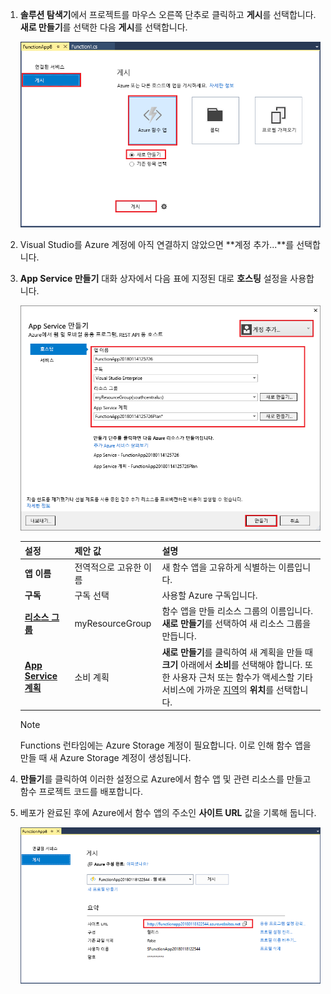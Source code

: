 1. **솔루션 탐색기**에서 프로젝트를 마우스 오른쪽 단추로 클릭하고 **게시**를 선택합니다. **새로 만들기**를 선택한 다음 **게시**를 선택합니다. 

    ![게시 - 새 함수 앱 만들기](./media/functions-vstools-publish/functions-vstools-publish-new-function-app.png)

2. Visual Studio를 Azure 계정에 아직 연결하지 않았으면 **계정 추가...**를 선택합니다.  

3. **App Service 만들기** 대화 상자에서 다음 표에 지정된 대로 **호스팅** 설정을 사용합니다. 

    ![Azure 로컬 런타임](./media/functions-vstools-publish/functions-vstools-publish.png)

    | 설정      | 제안 값  | 설명                                |
    | ------------ |  ------- | -------------------------------------------------- |
    | **앱 이름** | 전역적으로 고유한 이름 | 새 함수 앱을 고유하게 식별하는 이름입니다. |
    | **구독** | 구독 선택 | 사용할 Azure 구독입니다. |
    | **[리소스 그룹](../articles/azure-resource-manager/resource-group-overview.md)** | myResourceGroup |  함수 앱을 만들 리소스 그룹의 이름입니다. **새로 만들기**를 선택하여 새 리소스 그룹을 만듭니다.|
    | **[App Service 계획](../articles/azure-functions/functions-scale.md)** | 소비 계획 | **새로 만들기**를 클릭하여 새 계획을 만들 때 **크기** 아래에서 **소비**를 선택해야 합니다. 또한 사용자 근처 또는 함수가 액세스할 기타 서비스에 가까운 [지역](https://azure.microsoft.com/regions/)의 **위치**를 선택합니다.  |

    >[!NOTE]
    >Functions 런타임에는 Azure Storage 계정이 필요합니다. 이로 인해 함수 앱을 만들 때 새 Azure Storage 계정이 생성됩니다.

4. **만들기**를 클릭하여 이러한 설정으로 Azure에서 함수 앱 및 관련 리소스를 만들고 함수 프로젝트 코드를 배포합니다. 

5. 베포가 완료된 후에 Azure에서 함수 앱의 주소인 **사이트 URL** 값을 기록해 둡니다.

    ![Azure 로컬 런타임](./media/functions-vstools-publish/functions-vstools-publish-profile.png)
